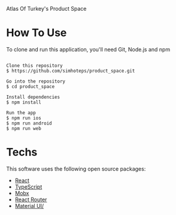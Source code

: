 Atlas Of Turkey's Product Space

# How To Use
To clone and run this application, you'll need Git, Node.js and npm

```

Clone this repository
$ https://github.com/simhoteps/product_space.git

Go into the repository
$ cd product_space

Install dependencies
$ npm install

Run the app
$ npm run ios
$ npm run android
$ npm run web

```

# Techs </br>
This software uses the following open source packages:
<ul>
<li> <a href="https://react.dev/">React</a></li> 
<li> <a href="https://www.typescriptlang.org/">TypeScript</a>  </li> 
<li> <a href="https://mobx.js.org/README.html">Mobx</a>  </li>
<li> <a href="https://reactrouter.com/en/main"> React Router</a> </li>
<li> <a href="https://mui.com/material-ui/getting-started/installation/">Material UI/</a></li>
  
</ul>

